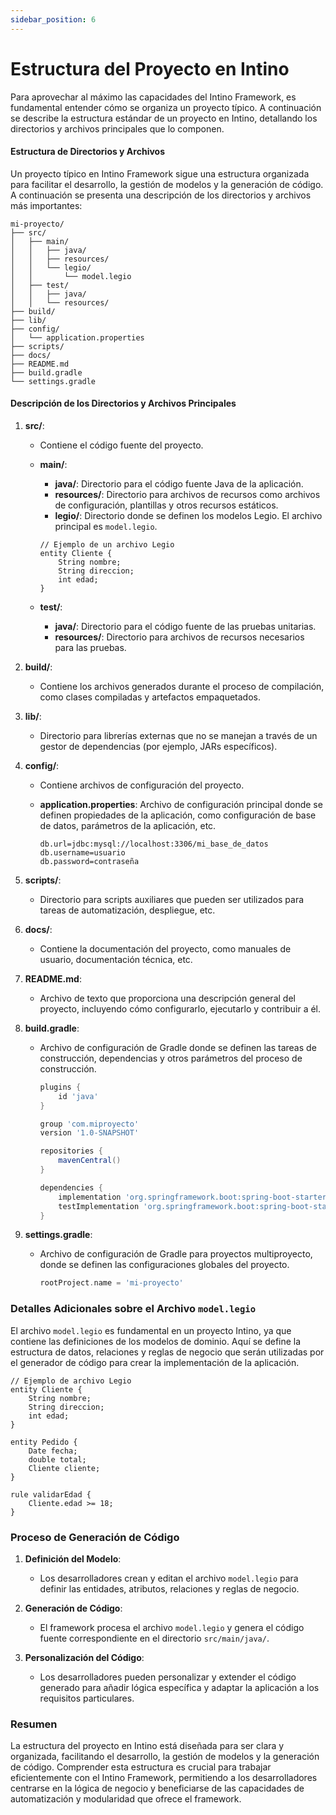 ```yaml
---
sidebar_position: 6
---
```


# Estructura del Proyecto en Intino

Para aprovechar al máximo las capacidades del Intino Framework, es fundamental entender cómo se organiza un proyecto típico. A continuación se describe la estructura estándar de un proyecto en Intino, detallando los directorios y archivos principales que lo componen.

#### Estructura de Directorios y Archivos

Un proyecto típico en Intino Framework sigue una estructura organizada para facilitar el desarrollo, la gestión de modelos y la generación de código. A continuación se presenta una descripción de los directorios y archivos más importantes:

```
mi-proyecto/
├── src/
│   ├── main/
│   │   ├── java/
│   │   ├── resources/
│   │   └── legio/
│   │       └── model.legio
│   ├── test/
│   │   ├── java/
│   │   └── resources/
├── build/
├── lib/
├── config/
│   └── application.properties
├── scripts/
├── docs/
├── README.md
├── build.gradle
└── settings.gradle
```

#### Descripción de los Directorios y Archivos Principales

1. **src/**:
   - Contiene el código fuente del proyecto.

   - **main/**:
     - **java/**: Directorio para el código fuente Java de la aplicación.
     - **resources/**: Directorio para archivos de recursos como archivos de configuración, plantillas y otros recursos estáticos.
     - **legio/**: Directorio donde se definen los modelos Legio. El archivo principal es `model.legio`.

     ```legio
     // Ejemplo de un archivo Legio
     entity Cliente {
         String nombre;
         String direccion;
         int edad;
     }
     ```

   - **test/**:
     - **java/**: Directorio para el código fuente de las pruebas unitarias.
     - **resources/**: Directorio para archivos de recursos necesarios para las pruebas.

2. **build/**:
   - Contiene los archivos generados durante el proceso de compilación, como clases compiladas y artefactos empaquetados.

3. **lib/**:
   - Directorio para librerías externas que no se manejan a través de un gestor de dependencias (por ejemplo, JARs específicos).

4. **config/**:
   - Contiene archivos de configuración del proyecto.
   - **application.properties**: Archivo de configuración principal donde se definen propiedades de la aplicación, como configuración de base de datos, parámetros de la aplicación, etc.

     ```properties
     db.url=jdbc:mysql://localhost:3306/mi_base_de_datos
     db.username=usuario
     db.password=contraseña
     ```

5. **scripts/**:
   - Directorio para scripts auxiliares que pueden ser utilizados para tareas de automatización, despliegue, etc.

6. **docs/**:
   - Contiene la documentación del proyecto, como manuales de usuario, documentación técnica, etc.

7. **README.md**:
   - Archivo de texto que proporciona una descripción general del proyecto, incluyendo cómo configurarlo, ejecutarlo y contribuir a él.

8. **build.gradle**:
   - Archivo de configuración de Gradle donde se definen las tareas de construcción, dependencias y otros parámetros del proceso de construcción.

     ```groovy
     plugins {
         id 'java'
     }

     group 'com.miproyecto'
     version '1.0-SNAPSHOT'

     repositories {
         mavenCentral()
     }

     dependencies {
         implementation 'org.springframework.boot:spring-boot-starter'
         testImplementation 'org.springframework.boot:spring-boot-starter-test'
     }
     ```

9. **settings.gradle**:
   - Archivo de configuración de Gradle para proyectos multiproyecto, donde se definen las configuraciones globales del proyecto.

     ```groovy
     rootProject.name = 'mi-proyecto'
     ```

### Detalles Adicionales sobre el Archivo `model.legio`

El archivo `model.legio` es fundamental en un proyecto Intino, ya que contiene las definiciones de los modelos de dominio. Aquí se define la estructura de datos, relaciones y reglas de negocio que serán utilizadas por el generador de código para crear la implementación de la aplicación.

```legio
// Ejemplo de archivo Legio
entity Cliente {
    String nombre;
    String direccion;
    int edad;
}

entity Pedido {
    Date fecha;
    double total;
    Cliente cliente;
}

rule validarEdad {
    Cliente.edad >= 18;
}
```

### Proceso de Generación de Código

1. **Definición del Modelo**:
   - Los desarrolladores crean y editan el archivo `model.legio` para definir las entidades, atributos, relaciones y reglas de negocio.

2. **Generación de Código**:
   - El framework procesa el archivo `model.legio` y genera el código fuente correspondiente en el directorio `src/main/java/`.

3. **Personalización del Código**:
   - Los desarrolladores pueden personalizar y extender el código generado para añadir lógica específica y adaptar la aplicación a los requisitos particulares.

### Resumen

La estructura del proyecto en Intino está diseñada para ser clara y organizada, facilitando el desarrollo, la gestión de modelos y la generación de código. Comprender esta estructura es crucial para trabajar eficientemente con el Intino Framework, permitiendo a los desarrolladores centrarse en la lógica de negocio y beneficiarse de las capacidades de automatización y modularidad que ofrece el framework.